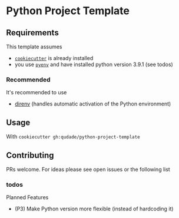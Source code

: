 # Python Project Template


## Requirements

This template assumes

- [`cookiecutter`](https://cookiecutter.readthedocs.io/en/1.7.2/index.html) is already installed
- you use [`pyenv`](https://github.com/pyenv/pyenv) and have installed python version 3.9.1 (see todos)

### Recommended

It's recommended to use
- [direnv](https://direnv.net/) (handles automatic activation of the Python environment)

## Usage

With `cookiecutter gh:qudade/python-project-template`

## Contributing

PRs welcome. For ideas please see open issues or the following list

### todos

Planned Features

- (P3) Make Python version more flexible (instead of hardcoding it)
